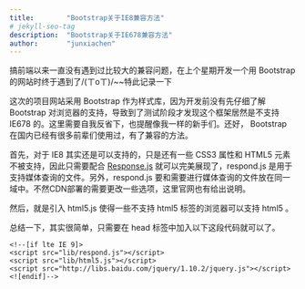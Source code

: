 ```yaml
---
title:        "Bootstrap关于IE8兼容方法"
# jekyll-seo-tag
description:  "Bootstrap关于IE678兼容方法"
author:       "junxiachen"
---
```

搞前端以来一直没有遇到过比较大的兼容问题，在上个星期开发一个用 Bootstrap 的网站时终于遇到了/(ㄒoㄒ)/~~特此记录一下      

这次的项目网站采用 Bootstrap 作为样式库，因为开发前没有先仔细了解 Bootstrap 对浏览器的支持，导致到了测试阶段才发现这个框架居然是不支持 IE678 的。这里需要自我反省下，也提醒像我一样的新手们。还好， Bootstrap 在国内已经有很多前辈们使用过，有了兼容的方法。       

首先，对于 IE8 其实还是可以支持的，只是还有一些 CSS3 属性和 HTML5 元素不被支持，因此只需要配合 [Response.js](https://github.com/scottjehl/Respond) 就可以完美展现了，respond.js 是用于支持媒体查询的文件。另外，respond.js 要和需要进行媒体查询的文件放在同一域中。不然CDN部署的需要更改一些选项，这里官网也有给出说明。 
    
然后，就是引入 html5.js 使得一些不支持 html5 标签的浏览器可以支持 html5 。      

总结一下，其实很简单，只需要在 head 标签中加入以下这段代码就可以了。    

```
<!--[if lte IE 9]>  
<script src="lib/respond.js"></script>  
<script src="lib/html5.js"></script>  
<script src="http://libs.baidu.com/jquery/1.10.2/jquery.js"></script>  
<![endif]--> 
```




